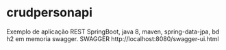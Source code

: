 # crudpersonapi
Exemplo de aplicação REST SpringBoot, java 8, maven, spring-data-jpa, bd h2 em memoria swagger. 
SWAGGER
http://localhost:8080/swagger-ui.html 

